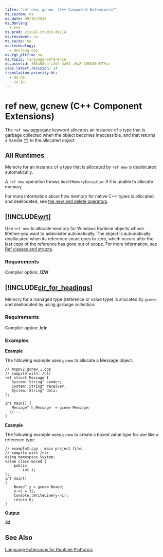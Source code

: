 ```yaml
---
title: "ref new, gcnew  (C++ Component Extensions)"
ms.custom: na
ms.date: 09/19/2016
ms.devlang: 
  - C++
ms.prod: visual-studio-dev14
ms.reviewer: na
ms.suite: na
ms.technology: 
  - devlang-cpp
ms.tgt_pltfrm: na
ms.topic: language-reference
ms.assetid: 388a62da-c2df-4a94-a9a2-205b53e577da
caps.latest.revision: 24
translation.priority.ht: 
  - de-de
  - ja-jp
---
```

# ref new, gcnew  (C++ Component Extensions)
The `ref new` aggregate keyword allocates an instance of a type that is garbage collected when the object becomes inaccessible, and that returns a handle ([^](../vs140/Handle-to-Object-Operator--^----C---Component-Extensions-.md)) to the allocated object.  
  
## All Runtimes  
 Memory for an instance of a type that is allocated by `ref new` is deallocated automatically.  
  
 A `ref new` operation throws `OutOfMemoryException` if it is unable to allocate memory.  
  
 For more information about how memory for native C++ types is allocated and deallocated, see [the new and delete operators](../vs140/new-and-delete-Operators.md).  
  
## [!INCLUDE[wrt](../vs140/includes/wrt_md.md)]  
 Use `ref new` to allocate memory for Windows Runtime objects whose lifetime you want to administer automatically. The object is automatically deallocated when its reference count goes to zero, which occurs after the last copy of the reference has gone out of scope. For more information, see [Ref classes and structs](http://msdn.microsoft.com/library/windows/apps/hh699870.aspx).  
  
### Requirements  
 Compiler option: **/ZW**  
  
## [!INCLUDE[clr_for_headings](../vs140/includes/clr_for_headings_md.md)]  
 Memory for a managed type (reference or value type) is allocated by `gcnew`, and deallocated by using garbage collection.  
  
### Requirements  
 Compiler option: **/clr**  
  
### Examples  
 **Example**  
  
 The following example uses `gcnew` to allocate a Message object.  
  
```  
// mcppv2_gcnew_1.cpp  
// compile with: /clr  
ref struct Message {  
   System::String^ sender;  
   System::String^ receiver;  
   System::String^ data;  
};  
  
int main() {  
   Message^ h_Message  = gcnew Message;  
  //...  
}  
```  
  
 **Example**  
  
 The following example uses `gcnew` to create a boxed value type for use like a reference type.  
  
```  
// example2.cpp : main project file.  
// compile with /clr  
using namespace System;  
value class Boxed {  
    public:  
        int i;  
};  
int main()  
{  
    Boxed^ y = gcnew Boxed;  
    y->i = 32;  
    Console::WriteLine(y->i);  
    return 0;  
}  
```  
  
 **Output**  
  
 **32**   
## See Also  
 [Language Extensions for Runtime Platforms](../Topic/Component%20Extensions%20for%20Runtime%20Platforms.md)